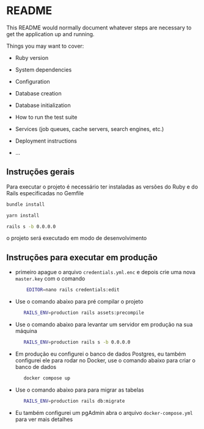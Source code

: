 # README

This README would normally document whatever steps are necessary to get the
application up and running.

Things you may want to cover:

* Ruby version

* System dependencies

* Configuration

* Database creation

* Database initialization

* How to run the test suite

* Services (job queues, cache servers, search engines, etc.)

* Deployment instructions

* ...

## Instruções gerais

Para executar o projeto é necessário ter instaladas as versões do Ruby e do Rails especificadas no Gemfile

```bash
bundle install
```

```bash
yarn install 
```

```bash
rails s -b 0.0.0.0 
```
o projeto será executado em modo de desenvolvimento

## Instruções para executar em produção

* primeiro apague o arquivo `credentials.yml.enc` e depois crie uma nova `master.key`  com o comando 

    ```bash 
        EDITOR=nano rails credentials:edit 
    ```

* Use o comando abaixo para pré compilar o projeto
    ```bash 
       RAILS_ENV=production rails assets:precompile 
    ```
* Use o comando abaixo para levantar um servidor em produção na sua máquina
    ```bash 
       RAILS_ENV=production rails s -b 0.0.0.0 
    ```  
* Em produção eu configurei o banco de dados Postgres, eu também configurei ele para rodar no Docker, use o comando abaixo para criar o banco de dados

    ```bash 
       docker compose up 
    ```  
* Use o comando abaixo para para migrar as tabelas    

    ```bash 
       RAILS_ENV=production rails db:migrate 
    ```  

* Eu também configurei um pgAdmin abra o arquivo `docker-compose.yml` para ver mais detalhes

    

